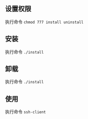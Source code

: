 
## 设置权限
执行命令 `chmod 777 install uninstall`

## 安装
执行命令 `./install`

## 卸载
执行命令 `./install`

## 使用
执行命令 `ssh-client`

